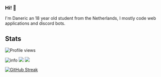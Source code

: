 ### Hi! 👋
I'm Daneric an 18 year old student from the Netherlands, I mostly code web applications and discord bots.

## Stats
![Profile views](https://komarev.com/ghpvc/?username=Danericnetwork&style=flat-square&color=blue) 

![info](https://github-profile-summary-cards.vercel.app/api/cards/profile-details?username=danericnetwork&theme=github_dark)
![](https://github-profile-summary-cards.vercel.app/api/cards/stats?username=danericnetwork&theme=github_dark)
![](https://github-profile-summary-cards.vercel.app/api/cards/productive-time?username=danericnetwork&theme=github_dark)

[![GitHub Streak](https://github-readme-streak-stats.herokuapp.com?user=DanericNetwork&theme=dark)](https://git.io/streak-stats)